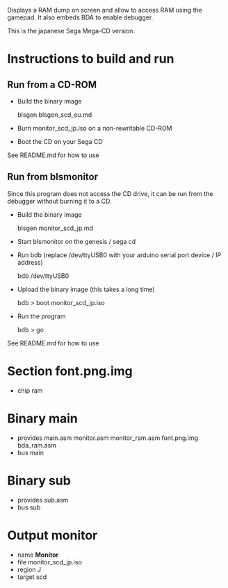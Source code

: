 Displays a RAM dump on screen and allow to access RAM using the gamepad.
It also embeds BDA to enable debugger.

This is the japanese Sega Mega-CD version.

Instructions to build and run
=============================

Run from a CD-ROM
-----------------

 - Build the binary image

    blsgen blsgen_scd_eu.md

 - Burn monitor_scd_jp.iso on a non-rewritable CD-ROM

 - Boot the CD on your Sega CD

See README.md for how to use


Run from blsmonitor
-------------------

Since this program does not access the CD drive, it can be run from
the debugger without burning it to a CD.

 - Build the binary image

    blsgen monitor_scd_jp.md

 - Start blsmonitor on the genesis / sega cd

 - Run bdb (replace /dev/ttyUSB0 with your arduino serial port device / IP address)

    bdb /dev/ttyUSB0

 - Upload the binary image (this takes a long time)

    bdb > boot monitor_scd_jp.iso

 - Run the program

    bdb > go

See README.md for how to use

Section font.png.img
====================

 - chip ram

Binary main
===========

 - provides main.asm monitor.asm monitor_ram.asm font.png.img bda_ram.asm
 - bus main

Binary sub
==========

 - provides sub.asm
 - bus sub

Output monitor
==============

 - name **Monitor**
 - file monitor_scd_jp.iso
 - region J
 - target scd

